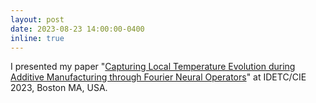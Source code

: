 ```yaml
---
layout: post
date: 2023-08-23 14:00:00-0400
inline: true
---
```

I presented my paper "[Capturing Local Temperature Evolution during Additive Manufacturing through Fourier Neural Operators](https://arxiv.org/abs/2307.01804)" at IDETC/CIE 2023, Boston MA, USA.